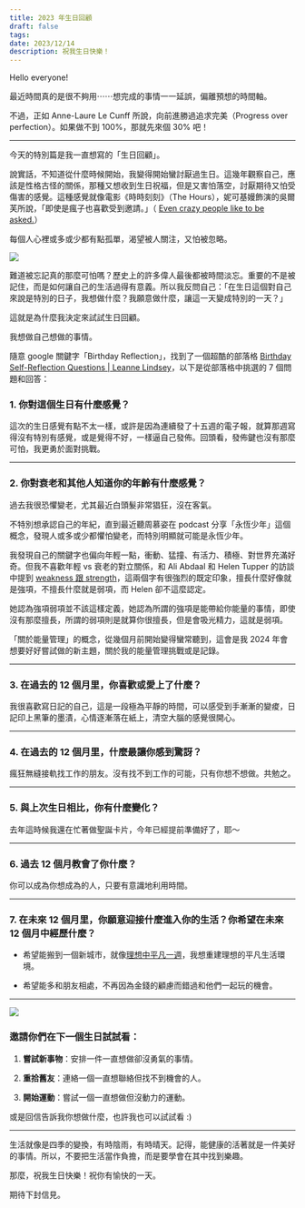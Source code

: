 ```yaml
---
title: 2023 年生日回顧
draft: false
tags: 
date: 2023/12/14
description: 祝我生日快樂！
---
```

Hello everyone!

最近時間真的是很不夠用⋯⋯想完成的事情一一延誤，偏離預想的時間軸。

不過，正如 Anne-Laure Le Cunff 所說，向前進勝過追求完美（Progress over perfection）。如果做不到 100%，那就先來個 30% 吧！

---

今天的特別篇是我一直想寫的「生日回顧」。

說實話，不知道從什麼時候開始，我變得開始蠻討厭過生日。這幾年觀察自己，應該是性格古怪的關係，那種又想收到生日祝福，但是又害怕落空，討厭期待又怕受傷害的感覺。這種感覺就像電影《時時刻刻》（The Hours），妮可基嫚飾演的吳爾芙所說，「即使是瘋子也喜歡受到邀請。」（ [Even crazy people like to be asked.](https://www.imdb.com/title/tt0274558/characters/nm0000173?ref=chinghannhu.com#quotes)）

每個人心裡或多或少都有點孤單，渴望被人關注，又怕被忽略。

![](https://media.tenor.com/m7goewqe4U0AAAAC/olaf-happy.gif)

難道被忘記真的那麼可怕嗎？歷史上的許多偉人最後都被時間淡忘。重要的不是被記住，而是如何讓自己的生活過得有意義。所以我反問自己：「在生日這個對自己來說是特別的日子，我想做什麼？我願意做什麼，讓這一天變成特別的一天？」

這就是為什麼我決定來試試生日回顧。

我想做自己想做的事情。

隨意 google 關鍵字「Birthday Reflection」，找到了一個超酷的部落格 [Birthday Self-Reflection Questions | Leanne Lindsey](https://leannelindsey.co.uk/10-birthday-self-reflection-questions/?ref=chinghannhu.com)，以下是從部落格中挑選的 7 個問題和回答：

### **1. 你對這個生日有什麼感覺？**

這次的生日感覺有點不太一樣，或許是因為連續發了十五週的電子報，就算那週寫得沒有特別有感覺，或是覺得不好，一樣逼自己發佈。回頭看，發佈鍵也沒有那麼可怕，我更勇於面對挑戰。

---

### **2. 你對衰老和其他人知道你的年齡有什麼感覺？**

過去我很恐懼變老，尤其最近白頭髮非常猖狂，沒在客氣。

不特別想承認自己的年紀，直到最近聽周慕姿在 podcast 分享「永恆少年」這個概念，發現人或多或少都懼怕變老，而特別明顯就可能是永恆少年。

我發現自己的關鍵字也偏向年輕一點，衝動、猛撞、有活力、積極、對世界充滿好奇。但我不喜歡年輕 vs 衰老的對立關係，和 Ali Abdaal 和 Helen Tupper 的訪談中提到 [weakness 跟 strength](https://youtu.be/l_7f2lz55aA?feature=shared&t=3360&ref=chinghannhu.com)，這兩個字有很強烈的既定印象，擅長什麼好像就是強項，不擅長什麼就是弱項，而 Helen 卻不這麼認定。

她認為強項弱項並不該這樣定義，她認為所謂的強項是能帶給你能量的事情，即使沒有那麼擅長，所謂的弱項則是就算你很擅長，但是會吸光精力，這就是弱項。

「關於能量管理」的概念，從幾個月前開始變得蠻常聽到，這會是我 2024 年會想要好好嘗試做的新主題，關於我的能量管理挑戰或是記錄。

---

### **3. 在過去的 12 個月里，你喜歡或愛上了什麼？**

我很喜歡寫日記的自己，這是一段極為平靜的時間，可以感受到手漸漸的變痠，日記印上黑筆的墨漬，心情逐漸落在紙上，清空大腦的感覺很開心。

---

### **4. 在過去的 12 個月里，什麼最讓你感到驚訝？**

瘋狂無縫接軌找工作的朋友。沒有找不到工作的可能，只有你想不想做。共勉之。

---

### **5. 與上次生日相比，你有什麼變化？**

去年這時候我還在忙著做聖誕卡片，今年已經提前準備好了，耶～

---

### **6. 過去 12 個月教會了你什麼？**

你可以成為你想成為的人，只要有意識地利用時間。

---

### **7. 在未來 12 個月里，你願意迎接什麼進入你的生活？你希望在未來 12 個月中經歷什麼？**

- 希望能搬到一個新城市，就像[理想中平凡一週](https://www.chinghannhu.com/my-ideal-ordinary-week/)，我想重建理想的平凡生活環境。
    

- 希望能多和朋友相處，不再因為金錢的顧慮而錯過和他們一起玩的機會。
    

---
![](https://media.tenor.com/6MxeNK4MJ4YAAAAC/olaf-happy.gif)
### **邀請你們在下一個生日試試看：**

1. **嘗試新事物**：安排一件一直想做卻沒勇氣的事情。
    

1. **重拾舊友**：連絡一個一直想聯絡但找不到機會的人。
    

1. **開始運動**：嘗試一個一直想做但沒動力的運動。
    

或是回信告訴我你想做什麼，也許我也可以試試看 :)

---

生活就像是四季的變換，有時陰雨，有時晴天。記得，能健康的活著就是一件美好的事情。所以，不要把生活當作負擔，而是要學會在其中找到樂趣。

那麼，祝我生日快樂！祝你有愉快的一天。

期待下封信見。